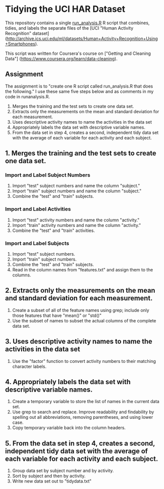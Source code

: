 Tidying the UCI HAR Dataset
========================

This repository contains a single [run_analysis.R](https://github.com/dapclark/UCI-HAR-Dataset/blob/master/runanalysis.R) R script that combines, tidies, and labels the separate files of the [UCI "Human Activity Recognition" dataset] (http://archive.ics.uci.edu/ml/datasets/Human+Activity+Recognition+Using+Smartphones). 

This script was written for Coursera's course on ["Getting and Cleaning Data"] (https://www.coursera.org/learn/data-cleaning).

## Assignment

The assignment is to "create one R script called run_analysis.R that does the following."  I use these same five steps below and as comments in my code in runanalysis.R.

1. Merges the training and the test sets to create one data set.
2. Extracts only the measurements on the mean and standard deviation for each measurement.
3. Uses descriptive activity names to name the activities in the data set
4. Appropriately labels the data set with descriptive variable names.
5. From the data set in step 4, creates a second, independent tidy data set with the average of each variable for each activity and each subject.

## 1. Merges the training and the test sets to create one data set.

### Import and Label Subject Numbers
1. Import "test" subject numbers and name the column "subject."
2. Import "train" subject numbers and name the column "subject."
3. Combine the "test" and "train" subjects.

### Import and Label Activities
1. Import "test" activity numbers and name the column "activity."
2. Import "train" activity numbers and name the column "activity."
3. Combine the "test" and "train" activities.

### Import and Label Subjects
1. Import "test" subject numbers.
2. Import "train" subject numbers.
3. Combine the "test" and "train" subjects.
4. Read in the column names from "features.txt" and assign them to the columns.

## 2. Extracts only the measurements on the mean and standard deviation for each measurement.
1. Create a subset of all of the feature names using grep; include only those features that have "mean()" or "std()"
2. Use the subset of names to subset the actual columns of the complete data set.

## 3. Uses descriptive activity names to name the activities in the data set
1. Use the "factor" function to convert activity numbers to their matching character labels.

## 4. Appropriately labels the data set with descriptive variable names.
1. Create a temporary variable to store the list of names in the current data set.
2. Use grep to search and replace. Improve readability and findability by spelling out all abbreviations, removing parentheses, and using lower case.
3. Copy temporary variable back into the column headers.

## 5. From the data set in step 4, creates a second, independent tidy data set with the average of each variable for each activity and each subject.
1. Group data set by subject number and by activity.
2. Sort by subject and then by activity.
3. Write new data set out to "tidydata.txt"